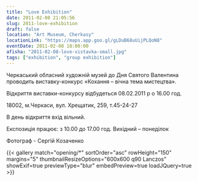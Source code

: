 ```yaml
---
title: "Love Exhibition"
date: 2011-02-08 21:05:56
slug: 2011-love-exhibition
draft: false
location: "Art Museum, Cherkasy"
locationLink: "https://maps.app.goo.gl/gLDuB68uUijPLQoN8"
eventDate: 2011-02-08 18:00:00
afisha: "2011-02-08-love-vistavka-small.jpg"
tags: ["exhibition", "group exhibition"]
---
```


Черкаський обласний художній музей до Дня Святого Валентина проводить виставку-конкурс «Кохання – вічна тема мистецтва».

Відкриття виставки-конкурсу відбудеться 08.02.2011 р о 16.00 год.
 

18002, м.Черкаси, вул. Хрещатик, 259, т.45-24-27

В день відкриття вхід вільний.

Експозиція працює: з 10.00 до 17.00 год.
Вихідний – понеділок

Фотограф - Сергій Козаченко

{{< gallery match="opening/*" sortOrder="asc" rowHeight="150" margins="5" thumbnailResizeOptions="600x600 q90 Lanczos" showExif=true previewType="blur" embedPreview=true loadJQuery=true >}}
